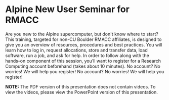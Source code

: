# Alpine New User Seminar for RMACC

Are you new to the Alpine supercomputer, but don't know where to start? This training, targeted for non-CU Boulder RMACC affiliates, is designed to give you an overview of resources, procedures and best practices. You will learn how to log in, request allocations, store and transfer data, load software, run a job, and ask for help. In order to follow along with the hands-on component of this session, you’ll want to register for a Research Computing account beforehand (takes about 10 minutes). No account? No worries! We will help you register! No account? No worries! We will help you register!

**NOTE:** The PDF version of this presentation does not contain videos. To view the videos, please view the PowerPoint version of this presentation.
